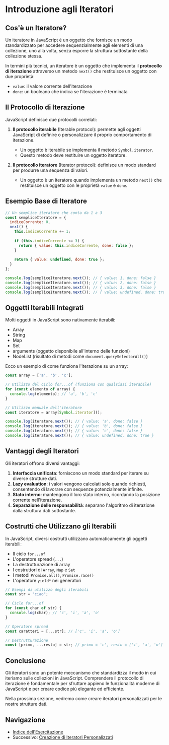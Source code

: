 # Introduzione agli Iteratori

## Cos'è un Iteratore?

Un iteratore in JavaScript è un oggetto che fornisce un modo standardizzato per accedere sequenzialmente agli elementi di una collezione, uno alla volta, senza esporre la struttura sottostante della collezione stessa.

In termini più tecnici, un iteratore è un oggetto che implementa il **protocollo di iterazione** attraverso un metodo `next()` che restituisce un oggetto con due proprietà:

- `value`: il valore corrente dell'iterazione
- `done`: un booleano che indica se l'iterazione è terminata

## Il Protocollo di Iterazione

JavaScript definisce due protocolli correlati:

1. **Il protocollo iterabile** (Iterable protocol): permette agli oggetti JavaScript di definire o personalizzare il proprio comportamento di iterazione.
   - Un oggetto è iterabile se implementa il metodo `Symbol.iterator`.
   - Questo metodo deve restituire un oggetto iteratore.

2. **Il protocollo iteratore** (Iterator protocol): definisce un modo standard per produrre una sequenza di valori.
   - Un oggetto è un iteratore quando implementa un metodo `next()` che restituisce un oggetto con le proprietà `value` e `done`.

## Esempio Base di Iteratore

```javascript
// Un semplice iteratore che conta da 1 a 3
const sempliceIteratore = {
  indiceCorrente: 0,
  next() {
    this.indiceCorrente += 1;
    
    if (this.indiceCorrente <= 3) {
      return { value: this.indiceCorrente, done: false };
    }
    
    return { value: undefined, done: true };
  }
};

console.log(sempliceIteratore.next()); // { value: 1, done: false }
console.log(sempliceIteratore.next()); // { value: 2, done: false }
console.log(sempliceIteratore.next()); // { value: 3, done: false }
console.log(sempliceIteratore.next()); // { value: undefined, done: true }
```

## Oggetti Iterabili Integrati

Molti oggetti in JavaScript sono nativamente iterabili:

- Array
- String
- Map
- Set
- arguments (oggetto disponibile all'interno delle funzioni)
- NodeList (risultato di metodi come `document.querySelectorAll()`)

Ecco un esempio di come funziona l'iterazione su un array:

```javascript
const array = ['a', 'b', 'c'];

// Utilizzo del ciclo for...of (funziona con qualsiasi iterabile)
for (const elemento of array) {
  console.log(elemento); // 'a', 'b', 'c'
}

// Utilizzo manuale dell'iteratore
const iteratore = array[Symbol.iterator]();

console.log(iteratore.next()); // { value: 'a', done: false }
console.log(iteratore.next()); // { value: 'b', done: false }
console.log(iteratore.next()); // { value: 'c', done: false }
console.log(iteratore.next()); // { value: undefined, done: true }
```

## Vantaggi degli Iteratori

Gli iteratori offrono diversi vantaggi:

1. **Interfaccia unificata**: forniscono un modo standard per iterare su diverse strutture dati.
2. **Lazy evaluation**: i valori vengono calcolati solo quando richiesti, consentendo di lavorare con sequenze potenzialmente infinite.
3. **Stato interno**: mantengono il loro stato interno, ricordando la posizione corrente nell'iterazione.
4. **Separazione delle responsabilità**: separano l'algoritmo di iterazione dalla struttura dati sottostante.

## Costrutti che Utilizzano gli Iterabili

In JavaScript, diversi costrutti utilizzano automaticamente gli oggetti iterabili:

- Il ciclo `for...of`
- L'operatore spread (`...`)
- La destrutturazione di array
- I costruttori di `Array`, `Map` e `Set`
- I metodi `Promise.all()`, `Promise.race()`
- L'operatore `yield*` nei generatori

```javascript
// Esempi di utilizzo degli iterabili
const str = "ciao";

// Ciclo for...of
for (const char of str) {
  console.log(char); // 'c', 'i', 'a', 'o'
}

// Operatore spread
const caratteri = [...str]; // ['c', 'i', 'a', 'o']

// Destrutturazione
const [primo, ...resto] = str; // primo = 'c', resto = ['i', 'a', 'o']
```

## Conclusione

Gli iteratori sono un potente meccanismo che standardizza il modo in cui iteriamo sulle collezioni in JavaScript. Comprendere il protocollo di iterazione è fondamentale per sfruttare appieno le funzionalità moderne di JavaScript e per creare codice più elegante ed efficiente.

Nella prossima sezione, vedremo come creare iteratori personalizzati per le nostre strutture dati.

## Navigazione

- [Indice dell'Esercitazione](../README.md)
- Successivo: [Creazione di Iteratori Personalizzati](./02_Iteratori_Personalizzati.md)